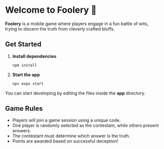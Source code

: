 # Welcome to Foolery 👋

**Foolery** is a mobile game where players engage in a fun battle of wits, trying to discern the truth from cleverly crafted bluffs.

## Get Started

1. **Install dependencies**

   ```bash
   npm install
   ```

2. **Start the app**

   ```bash
   npx expo start
   ```

You can start developing by editing the files inside the **app** directory.

## Game Rules

- Players will join a game session using a unique code.
- One player is randomly selected as the contestant, while others present answers.
- The contestant must determine which answer is the truth.
- Points are awarded based on successful deception!
